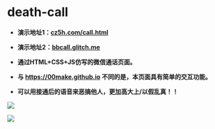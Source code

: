 # death-call

- **演示地址1：[cz5h.com/call.html](https://www.cz5h.com/call.html)**

- **演示地址2：[bbcall.glitch.me](https://bbcall.glitch.me)**

- **通过HTML+CSS+JS仿写的微信通话页面。**

- **与 https://00make.github.io 不同的是，本页面具有简单的交互功能。**

- **可以用接通后的语音来恶搞他人，更加高大上/以假乱真！！**

![](https://cdn.jsdelivr.net/gh/TianZonglin/tuchuang/img/20200827211056.png)

![](https://cdn.jsdelivr.net/gh/TianZonglin/tuchuang/img/20200827204640.png)

